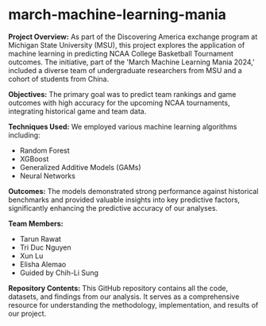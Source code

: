 # march-machine-learning-mania

**Project Overview:**
As part of the Discovering America exchange program at Michigan State University (MSU), this project explores the application of machine learning in predicting NCAA College Basketball Tournament outcomes. The initiative, part of the 'March Machine Learning Mania 2024,' included a diverse team of undergraduate researchers from MSU and a cohort of students from China.

**Objectives:**
The primary goal was to predict team rankings and game outcomes with high accuracy for the upcoming NCAA tournaments, integrating historical game and team data.

**Techniques Used:**
We employed various machine learning algorithms including:
- Random Forest
- XGBoost
- Generalized Additive Models (GAMs)
- Neural Networks

**Outcomes:**
The models demonstrated strong performance against historical benchmarks and provided valuable insights into key predictive factors, significantly enhancing the predictive accuracy of our analyses.

**Team Members:**
- Tarun Rawat
- Tri Duc Nguyen
- Xun Lu
- Elisha Alemao
- Guided by Chih-Li Sung

**Repository Contents:**
This GitHub repository contains all the code, datasets, and findings from our analysis. It serves as a comprehensive resource for understanding the methodology, implementation, and results of our project.
